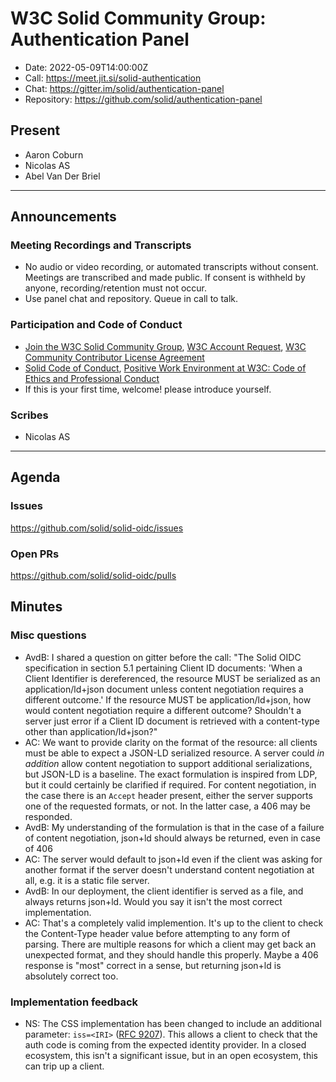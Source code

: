 # W3C Solid Community Group: Authentication Panel

* Date: 2022-05-09T14:00:00Z
* Call: https://meet.jit.si/solid-authentication
* Chat: https://gitter.im/solid/authentication-panel
* Repository: https://github.com/solid/authentication-panel

## Present
* Aaron Coburn
* Nicolas AS
* Abel Van Der Briel

---

## Announcements

### Meeting Recordings and Transcripts
* No audio or video recording, or automated transcripts without consent. Meetings are transcribed and made public. If consent is withheld by anyone, recording/retention must not occur.
* Use panel chat and repository. Queue in call to talk.

### Participation and Code of Conduct
* [Join the W3C Solid Community Group](https://www.w3.org/community/solid/join), [W3C Account Request](http://www.w3.org/accounts/request), [W3C Community Contributor License Agreement](https://www.w3.org/community/about/agreements/cla/)
* [Solid Code of Conduct](https://github.com/solid/process/blob/master/code-of-conduct.md), [Positive Work Environment at W3C: Code of Ethics and Professional Conduct](https://github.com/solid/process/blob/master/code-of-conduct.md)
* If this is your first time, welcome! please introduce yourself.

### Scribes
*  Nicolas AS

---

## Agenda

### Issues

https://github.com/solid/solid-oidc/issues

### Open PRs

https://github.com/solid/solid-oidc/pulls


## Minutes

### Misc questions

* AvdB: I shared a question on gitter before the call: "The Solid OIDC specification in section 5.1 pertaining Client ID documents: 'When a Client Identifier is dereferenced, the resource MUST be serialized as an application/ld+json document unless content negotiation requires a different outcome.' If the resource MUST be application/ld+json, how would content negotiation require a different outcome? Shouldn't a server just error if a Client ID document is retrieved with a content-type other than application/ld+json?"
* AC: We want to provide clarity on the format of the resource: all clients must be able to expect a JSON-LD serialized resource. A server could *in addition* allow content negotiation to support additional serializations, but JSON-LD is a baseline. The exact formulation is inspired from LDP, but it could certainly be clarified if required. For content negotiation, in the case there is an `Accept` header present, either the server supports one of the requested formats, or not. In the latter case, a 406 may be responded.
* AvdB: My understanding of the formulation is that in the case of a failure of content negotiation, json+ld should always be returned, even in case of 406
* AC: The server would default to json+ld even if the client was asking for another format if the server doesn't understand content negotiation at all, e.g. it is a static file server.
* AvdB: In our deployment, the client identifier is served as a file, and always returns json+ld. Would you say it isn't the most correct implementation.
* AC: That's a completely valid implemention. It's up to the client to check the Content-Type header value before attempting to any form of parsing. There are multiple reasons for which a client may get back an unexpected format, and they should handle this properly. Maybe a 406 response is "most" correct in a sense, but returning json+ld is absolutely correct too.

### Implementation feedback

* NS: The CSS implementation has been changed to include an additional parameter: `iss=<IRI>` ([RFC 9207](https://datatracker.ietf.org/doc/html/rfc9207)). This allows a client to check that the auth code is coming from the expected identity provider. In a closed ecosystem, this isn't a significant issue, but in an open ecosystem, this can trip up a client.


